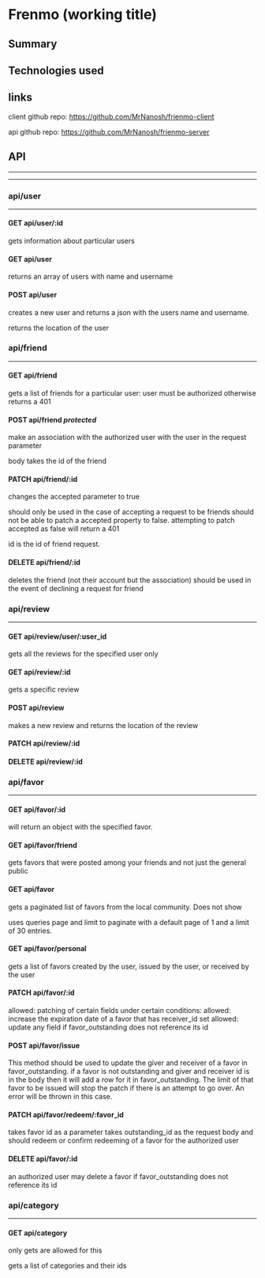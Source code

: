 # Frenmo (working title)

## Summary

## Technologies used

## links

client github repo: https://github.com/MrNanosh/frienmo-client

api github repo: https://github.com/MrNanosh/frienmo-server

## API

---

---

### api/user

---

#### GET api/user/:id

gets information about particular users

#### GET api/user

returns an array of users with name and username

#### POST api/user

creates a new user and returns a json with the users name and username.

returns the location of the user

### api/friend

---

#### GET api/friend

gets a list of friends for a particular user:
user must be authorized otherwise returns a 401

#### POST api/friend <i>protected</i>

make an association with the authorized user with the user in the request
parameter

body takes the id of the friend

#### PATCH api/friend/:id

changes the accepted parameter to true

should only be used in the case of accepting a request to be friends
should not be able to patch a accepted property to false.
attempting to patch accepted as false will return a 401

id is the id of friend request.

#### DELETE api/friend/:id

deletes the friend (not their account but the association)
should be used in the event of declining a request for friend

### api/review

---

#### GET api/review/user/:user_id

gets all the reviews for the specified user only

#### GET api/review/:id

gets a specific review

#### POST api/review

makes a new review and returns the location of the review

#### PATCH api/review/:id

#### DELETE api/review/:id

### api/favor

---

#### GET api/favor/:id

will return an object with the specified favor.

#### GET api/favor/friend

gets favors that were posted among your friends and not just the general public

#### GET api/favor

gets a paginated list of favors from the local community.
Does not show

uses queries page and limit to paginate with a default page of 1
and a limit of 30 entries.

#### GET api/favor/personal

gets a list of favors created by the user, issued by the user, or received by the user

#### PATCH api/favor/:id

allowed: patching of certain fields under certain conditions:
allowed: increase the expiration date of a favor that has receiver_id set
allowed: update any field if favor_outstanding does not reference its id

#### POST api/favor/issue

This method should be used to update the giver and receiver of a favor in
favor_outstanding. if a favor is not outstanding and giver and receiver id is in the body then it will
add a row for it in favor_outstanding. The limit of that favor to be issued
will stop the patch if there is an attempt to go over. An error will be thrown in this case.

#### PATCH api/favor/redeem/:favor_id

takes favor id as a parameter
takes outstanding_id as the request body and should redeem or confirm redeeming
of a favor for the authorized user

#### DELETE api/favor/:id

an authorized user may delete a favor if favor_outstanding does not reference its id

### api/category

---

#### GET api/category

only gets are allowed for this

gets a list of categories and their ids
